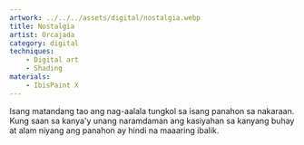 ```yaml
---
artwork: ../../../assets/digital/nostalgia.webp
title: Nostalgia
artist: Orcajada
category: digital
techniques:
    - Digital art
    - Shading
materials:
    - IbisPaint X
---
```


Isang matandang tao ang nag-aalala tungkol sa isang panahon sa nakaraan. Kung saan sa kanya'y unang naramdaman ang kasiyahan sa kanyang buhay at alam niyang ang panahon ay hindi na maaaring ibalik.
